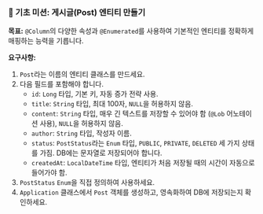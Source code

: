 
### 🥉 기초 미션: 게시글(Post) 엔티티 만들기

**목표:** `@Column`의 다양한 속성과 `@Enumerated`를 사용하여 기본적인 엔티티를 정확하게 매핑하는 능력을 기릅니다.

**요구사항:**
1.  `Post`라는 이름의 엔티티 클래스를 만드세요.
2.  다음 필드를 포함해야 합니다.
    * `id`: `Long` 타입, 기본 키, 자동 증가 전략 사용.
    * `title`: `String` 타입, 최대 100자, `NULL`을 허용하지 않음.
    * `content`: `String` 타입, 매우 긴 텍스트를 저장할 수 있어야 함 (`@Lob` 어노테이션 사용), `NULL`을 허용하지 않음.
    * `author`: `String` 타입, 작성자 이름.
    * `status`: `PostStatus`라는 `Enum` 타입, `PUBLIC`, `PRIVATE`, `DELETED` 세 가지 상태를 가짐. DB에는 문자열로 저장되어야 합니다.
    * `createdAt`: `LocalDateTime` 타입, 엔티티가 처음 저장될 때의 시간이 자동으로 들어가야 함.
3.  `PostStatus` `Enum`을 직접 정의하여 사용하세요.
4.  `Application` 클래스에서 `Post` 객체를 생성하고, 영속화하여 DB에 저장되는지 확인하세요.
